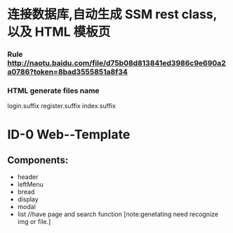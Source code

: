 # 连接数据库,自动生成 SSM rest class,以及 HTML 模板页

### Rule http://naotu.baidu.com/file/d75b08d813841ed3986c9e690a2a0786?token=8bad3555851a8f34

### HTML generate files name

login.suffix
register.suffix
index.suffix

# ID-0 Web--Template

## Components:

-   header
-   leftMenu
-   bread
-   display
-   modal
-   list //have page and search function [note:genetating need recognize img or file.]
